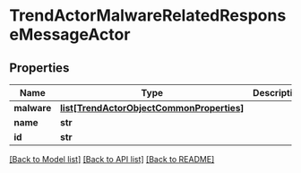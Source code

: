 # TrendActorMalwareRelatedResponseMessageActor

## Properties
Name | Type | Description | Notes
------------ | ------------- | ------------- | -------------
**malware** | [**list[TrendActorObjectCommonProperties]**](TrendActorObjectCommonProperties.md) |  | [optional] 
**name** | **str** |  | [optional] 
**id** | **str** |  | [optional] 

[[Back to Model list]](../README.md#documentation-for-models) [[Back to API list]](../README.md#documentation-for-api-endpoints) [[Back to README]](../README.md)


